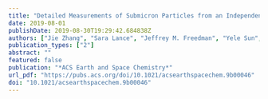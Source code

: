 ```yaml
---
title: "Detailed Measurements of Submicron Particles from an Independence Day Fireworks Event in Albany, New York Using HR-ToF-AMS"
date: 2019-08-01
publishDate: 2019-08-30T19:29:42.684838Z
authors: ["Jie Zhang", "Sara Lance", "Jeffrey M. Freedman", "Yele Sun", "Brian A. Crandall", "Xiuli Wei", "James J. Schwab"]
publication_types: ["2"]
abstract: ""
featured: false
publication: "*ACS Earth and Space Chemistry*"
url_pdf: "https://pubs.acs.org/doi/10.1021/acsearthspacechem.9b00046"
doi: "10.1021/acsearthspacechem.9b00046"
---
```



